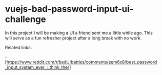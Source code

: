 # vuejs-bad-password-input-ui-challenge

In this project I will be making a UI a friend
sent me a little while ago. This will serve
as a fun refresher project after a long break
with no work.

Related links:

-[https://www.reddit.com/r/badUIbattles/comments/zem6x8/best_password_input_system_ever_i_think_the/]
